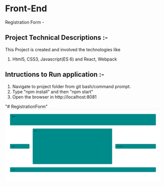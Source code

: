 # Front-End

Registration Form - 

## Project Technical Descriptions :-
 This Project is created and involved the technologies like
 1. Html5, CSS3, Javascript(ES 6) and React, Webpack


## Intructions to Run application :-
 1. Navigate to project folder from git bash/command prompt.
 2. Type "npm install" and then "npm start"
 3. Open the browser in http://localhost:8081

"# RegistrationForm" 
![Screen](https://github.com/rajeshkalidas/flex-box-layout/blob/master/assets/images/flexbox.PNG)
